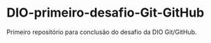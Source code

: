 # DIO-primeiro-desafio-Git-GitHub
Primeiro repositório para conclusão do desafio da DIO Git/GitHub.
